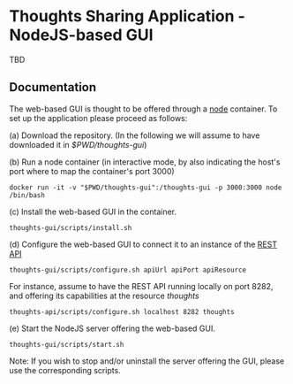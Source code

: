 # Thoughts Sharing Application - NodeJS-based GUI

TBD

## Documentation

The web-based GUI is thought to be offered through a [node](https://hub.docker.com/_/node/) container. To set up the application please proceed as follows:

(a) Download the repository. (In the following we will assume to have downloaded it in _$PWD/thoughts-gui_) 

(b) Run a node container (in interactive mode, by also indicating the host's port where to map the container's port 3000)
```
docker run -it -v "$PWD/thoughts-gui":/thoughts-gui -p 3000:3000 node /bin/bash
```

(c) Install the web-based GUI in the container.
```
thoughts-gui/scripts/install.sh
```

(d) Configure the web-based GUI to connect it to an instance of the [REST API](https://github.com/jacopogiallo/thoughts-api)
```
thoughts-gui/scripts/configure.sh apiUrl apiPort apiResource
```
For instance, assume to have the REST API running locally on port 8282, and offering its capabilities at the resource _thoughts_ 
```
thoughts-api/scripts/configure.sh localhost 8282 thoughts
``` 

(e) Start the NodeJS server offering the web-based GUI.
```
thoughts-gui/scripts/start.sh
```

Note: If you wish to stop and/or uninstall the server offering the GUI, please use the corresponding scripts.
